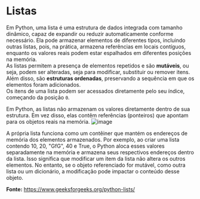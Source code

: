 # Listas
Em Python, uma lista é uma estrutura de dados integrada com tamanho dinâmico, capaz de expandir ou reduzir automaticamente conforme necessário. Ela pode armazenar elementos de diferentes tipos, incluindo outras listas, pois, na prática, armazena referências em locais contíguos, enquanto os valores reais podem estar espalhados em diferentes posições na memória.  
As listas permitem a presença de elementos repetidos e são **mutáveis**, ou seja, podem ser alteradas, seja para modificar, substituir ou remover itens. Além disso, são **estruturas ordenadas**, preservando a sequência em que os elementos foram adicionados.  
Os itens de uma lista podem ser acessados diretamente pelo seu índice, começando da posição `0`.

Em Python, as listas não armazenam os valores diretamente dentro de sua estrutura. 
Em vez disso, elas contêm referências (ponteiros) que apontam para os objetos reais na memória.
![image](https://github.com/user-attachments/assets/16b4e617-2f54-4821-ab55-d5b91eae48b8)

A própria lista funciona como um contêiner que mantém os endereços de memória dos elementos armazenados. Por exemplo, ao criar uma lista contendo 10, 20, "GfG", 40 e True, o Python aloca esses valores separadamente na memória e armazena seus respectivos endereços dentro da lista.
Isso significa que modificar um item da lista não altera os outros elementos. No entanto, se o objeto referenciado for mutável, como outra lista ou um dicionário, a modificação pode impactar o conteúdo desse objeto.

**Fonte:** https://www.geeksforgeeks.org/python-lists/
